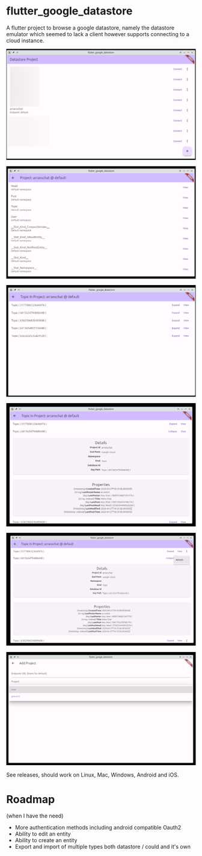 # flutter_google_datastore

A flutter project to browse a google datastore, namely the datastore emulator which seemed to lack
a client however supports connecting to a cloud instance.

![ksnip_20230926-200953.png](images%2Fksnip_20230926-200953.png)

![ksnip_20230926-201014.png](images%2Fksnip_20230926-201014.png)

![ksnip_20230926-201027.png](images%2Fksnip_20230926-201027.png)

![ksnip_20230926-201036.png](images%2Fksnip_20230926-201036.png)

![ksnip_20230926-210718.png](images%2Fksnip_20230926-210718.png)

![ksnip_20230926-220928.png](images%2Fksnip_20230926-220928.png)

See releases, should work on Linux, Mac, Windows, Android and iOS.

# Roadmap
(when I have the need)
* More authentication methods including android compatible Oauth2
* Ability to edit an entity
* Ability to create an entity
* Export and import of multiple types both datastore / could and it's own

